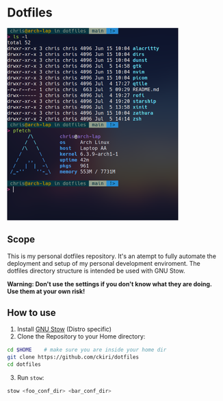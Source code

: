 # Dotfiles

<img src="pics/sc.png" alt="Preview" width="400"/>

## Scope

This is my personal dotfiles repository. It's an atempt to fully automate the deployment and setup
of my personal development enviroment. The dotfiles directory structure is intended be used with GNU
Stow.

**Warning: Don't use the settings if you don't know what they are doing. Use them at your own risk!**

## How to use

1. Install [GNU Stow](https://www.gnu.org/software/stow/manual/stow.html) (Distro specific)
2. Clone the Repository to your Home directory:
```sh
cd $HOME	# make sure you are inside your home dir
git clone https://github.com/ckiri/dotfiles
cd dotfiles
```
3. Run `stow`:
```sh
stow <foo_conf_dir> <bar_conf_dir>
```
